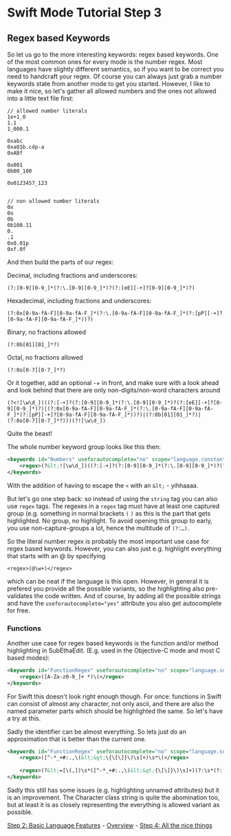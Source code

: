 # Swift Mode Tutorial Step 3
## Regex based Keywords

So let us go to the more interesting keywords: regex based keywords. One of the most common ones for every mode is the number regex. Most languages have slightly different semantics, so if you want to be correct you need to handcraft your regex. Of course you can always just grab a number keywords state from another mode to get you started. However, I like to make it nice, so let's gather all allowed numbers and the ones not allowed into a little text file first:

	// allowed number literals
	1e+1_0
	1.1
	1_000.1
	
	0xabc
	0xa01b.cdp-a
	0xABf
	
	0x001
	0b00_100
	
	0o0123457_123
	
	
	// non allowed number literals
	0x
	0o
	0b
	0b100.11
	0.
	.1
	0x0.01p
	0xf.0f

And then build the parts of our regex:

Decimal, including fractions and underscores:

	(?:[0-9][0-9_]*(?:\.[0-9][0-9_]*)?(?:[eE][-+]?[0-9][0-9_]*)?)

Hexadecimal, including fractions and underscores:

	(?:0x[0-9a-fA-F][0-9a-fA-F_]*(?:\.[0-9a-fA-F][0-9a-fA-F_]*(?:[pP][-+]?[0-9a-fA-F][0-9a-fA-F_]*))?)

Binary, no fractions allowed

	(?:0b[01][01_]*?)

Octal, no fractions allowed

	(?:0o[0-7][0-7_]*?)

Or it together, add an optional -+ in front, and make sure with a look ahead and look behind that there are only non-digits/non-word characters around
	
	(?<![\w\d_])((?:[-+]?(?:[0-9][0-9_]*(?:\.[0-9][0-9_]*)?(?:[eE][-+]?[0-9][0-9_]*)?)|(?:0x[0-9a-fA-F][0-9a-fA-F_]*(?:\.[0-9a-fA-F][0-9a-fA-F_]*(?:[pP][-+]?[0-9a-fA-F][0-9a-fA-F_]*))?)|(?:0b[01][01_]*?)|(?:0o[0-7][0-7_]*?)))(?![\w\d_])
	
Quite the beast!

The whole number keyword group looks like this then:

```xml
<keywords id="Numbers" useforautocomplete="no" scope="language.constant.numeric">
	<regex>(?&lt;![\w\d_])((?:[-+]?(?:[0-9][0-9_]*(?:\.[0-9][0-9_]*)?(?:[eE][-+]?[0-9][0-9_]*)?)|(?:0x[0-9a-fA-F][0-9a-fA-F_]*(?:\.[0-9a-fA-F][0-9a-fA-F_]*(?:[pP][-+]?[0-9a-fA-F][0-9a-fA-F_]*))?)|(?:0b[01][01_]*?)|(?:0o[0-7][0-7_]*?)))(?![\w\d_])</regex>
</keywords>
```

With the addition of having to escape the `<` with an `&lt;` - yihhaaaa.

But let's go one step back: so instead of using the `string` tag you can also use `regex` tags. The regexes in a `regex` tag must have at least one captured group (e.g. something in normal brackets `(` `)` as this is the part that gets highlighted. No group, no highlight. To avoid opening this group to early, you use non-capture-groups a lot, hence the multitude of `(?:…)`.

So the literal number regex is probably the most important use case for regex based keywords. However, you can also just e.g. highlight everything that starts with an @ by specifying 

	<regex>(@\w+)</regex>

which can be neat if the language is this open. However, in general it is prefered you provide all the possible variants, so the highlighting also pre-validates the code written. And of course, by adding all the possible strings and have the `useforautocomplete="yes"` attribute you also get autocomplete for free.

### Functions

Another use case for regex based keywords is the function and/or method highlighting in SubEthaEdit. (E.g. used in the Objective-C mode and most C based modes):

```xml
<keywords id="FunctionRegex" useforautocomplete="no" scope="language.subroutine.function">
	<regex>([A-Za-z0-9_]+ *)\(</regex>
</keywords>
```

For Swift this doesn't look right enough though. For once: functions in Swift can consist of almost any character, not only ascii, and there are also the named parameter parts which should be highlighted the same. So let's have a try at this.

Sadly the identifier can be almost everything. So lets just do an approximation that is better than the current one. 


```xml
<keywords id="FunctionRegex" useforautocomplete="no" scope="language.subroutine.function">
	<regex>([^-*_+#:.,\(&lt;&gt;\{\[\]}\)\s]+)\s*\(</regex>
	
	<regex>(?&lt;=[\(,])\s*([^-*_+#:.,\(&lt;&gt;{\[\]}\)\s]+)(?:\s*(?:[^-*_+#:.,\(&lt;&gt;{\[\]}\)\s]+))?\s*:</regex>
</keywords>
```

Sadly this still has some issues (e.g. highlighting unnamed attributes) but it is an improvement. The Character class string is quite the abomination too, but at least it is as closely representing the everything is allowed variant as possible.



<!-- Tutorial Navigation -->
[Step 2: Basic Language Features](../SwiftModeStep2) - [Overview](..) - [Step 4: All the nice things](../SwiftModeStep4)

